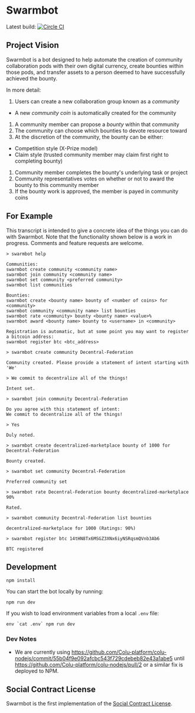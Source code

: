 # Swarmbot

Latest build: [![Circle CI](https://circleci.com/gh/citizencode/swarmbot/tree/master.svg?style=svg)](https://circleci.com/gh/citizencode/swarmbot/tree/master)




## Project Vision

Swarmbot is a bot designed to help automate the creation of community
collaboration pods with their own digital currency,
create bounties within those pods,
and transfer assets to a person deemed to have successfully achieved the bounty.

In more detail:

1. Users can create a new collaboration group known as a _community_
  - A new _community coin_ is automatically created for the community
1. A community member can propose a _bounty_ within that community
1. The community can choose which bounties to devote resource toward
1. At the discretion of the community, the bounty can be either:
  - Competition style (X-Prize model)
  - Claim style (trusted community member may claim first right to completing
    bounty)
1. Community member completes the bounty's underlying task or project
1. Community representatives votes on whether or not to award the bounty to this
   community member
1. If the bounty work is approved, the member is payed in community coins

## For Example

This transcript is intended to give a concrete idea of the things you can do with Swarmbot.  Note that the functionality shown below is a work in progress.  Comments and feature requests are welcome.

```
> swarmbot help

Communities:
swarmbot create community <community name>
swarmbot join community <community name>
swarmbot set community <preferred community>
swarmbot list communities

Bounties:
swarmbot create <bounty name> bounty of <number of coins> for <community>
swarmbot community <community name> list bounties
swarmbot rate <community> bounty <bounty name> <value>%
swarmbot award <bounty name> bounty to <username> in <community>

Registration is automatic, but at some point you may want to register a bitcoin address:
swarmbot register btc <btc_address>

> swarmbot create community Decentral-Federation

Community created. Please provide a statement of intent starting with 'We'

> We commit to decentralize all of the things!

Intent set.

> swarmbot join community Decentral-Federation

Do you agree with this statement of intent:  
We commit to decentralize all of the things!

> Yes

Duly noted.

> swarmbot create decentralized-marketplace bounty of 1000 for Decentral-Federation

Bounty created.

> swarmbot set community Decentral-Federation

Preferred community set

> swarmbot rate Decentral-Federation bounty decentralized-marketplace 90%

Rated.

> swarmbot community Decentral-Federation list bounties

decentralized-marketplace for 1000 (Ratings: 90%)

> swarmbot register btc 14tHN8Tx6MSGZ3XNx6iyNSRqsmQVnb3Ab6

BTC registered

```



## Development

    npm install

You can start the bot locally by running:

    npm run dev

If you wish to load environment variables from a local `.env` file:

    env `cat .env` npm run dev


### Dev Notes

* We are currently using
  https://github.com/Colu-platform/colu-nodejs/commit/55b04f9e092afcbc543f729cdebeb82e43a1abe5
  until https://github.com/Colu-platform/colu-nodejs/pull/2 or a similar fix
  is deployed to NPM.

## Social Contract License

Swarmbot is the first implementation of the [Social Contract License](https://github.com/fractastical/distributed-governance/blob/master/social_contract_license.md).
